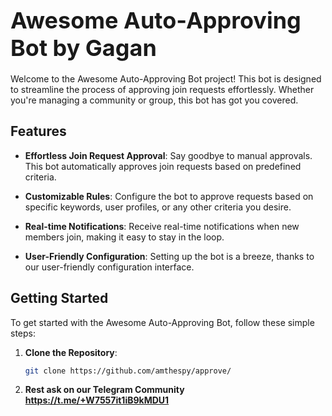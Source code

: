 # <span style="font-size:36px;">Awesome Auto-Approving Bot by Gagan</span>

Welcome to the Awesome Auto-Approving Bot project! This bot is designed to streamline the process of approving join requests effortlessly. Whether you're managing a community or group, this bot has got you covered.

## Features

- **Effortless Join Request Approval**: Say goodbye to manual approvals. This bot automatically approves join requests based on predefined criteria.

- **Customizable Rules**: Configure the bot to approve requests based on specific keywords, user profiles, or any other criteria you desire.

- **Real-time Notifications**: Receive real-time notifications when new members join, making it easy to stay in the loop.

- **User-Friendly Configuration**: Setting up the bot is a breeze, thanks to our user-friendly configuration interface.

## Getting Started

To get started with the Awesome Auto-Approving Bot, follow these simple steps:

1. **Clone the Repository**:

   ```bash
   git clone https://github.com/amthespy/approve/
2. **Rest ask on our Telegram Community https://t.me/+W7557it1iB9kMDU1**
